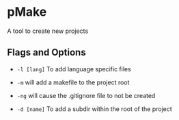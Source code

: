# pMake

A tool to create new projects


## Flags and Options

* `-l [lang]` To add language specific files


* `-m` will add a makefile to the project root
* `-ng` will cause the .gitignore file to not be created
* `-d [name]` To add a subdir within the root of the project
